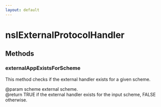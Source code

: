 ```yaml
---
layout: default
---
```


# nsIExternalProtocolHandler #

## Methods ##

### externalAppExistsForScheme ###
  
This method checks if the external handler exists for a given scheme.  
  
@param scheme external scheme.  
@return TRUE if the external handler exists for the input scheme, FALSE otherwise.  
  

